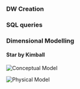 ### DW Creation

### SQL queries

### Dimensional Modelling 

#### Star by Kimball

![Conceptual Model](https://github.com/xokcanax/DE-101/blob/main/Module02/img/Conceptual%20model.png)

![Physical Model](https://github.com/xokcanax/DE-101/blob/main/Module02/img/Physical%20model.png)




